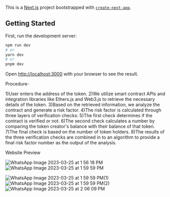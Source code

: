 This is a [Next.js](https://nextjs.org/) project bootstrapped with [`create-next-app`](https://github.com/vercel/next.js/tree/canary/packages/create-next-app).

## Getting Started

First, run the development server:

```bash
npm run dev
# or
yarn dev
# or
pnpm dev
```

Open [http://localhost:3000](http://localhost:3000) with your browser to see the result.

Procedure-

1)User enters the address of the token.
2)We utilize smart contract APIs and integration libraries like Ethers.js and Web3.js to retrieve the necessary details of the token.
3)Based on the retrieved information, we analyze the contract and generate a risk factor.
4)The risk factor is calculated through three layers of verification checks:
5)The first check determines if the contract is verified or not.
6)The second check calculates a number by comparing the token creator's balance with their balance of that token.
7)The final check is based on the number of token holders.
8)The results of the three verification checks are combined in to an algorithm to provide a final risk factor number as the output of the analysis.

Website Preview

![WhatsApp Image 2023-03-25 at 1 56 18 PM](https://user-images.githubusercontent.com/94173505/227706669-82d109cf-0ee5-49bb-999f-4581492aeca8.jpeg)
![WhatsApp Image 2023-03-25 at 1 59 59 PM](https://user-images.githubusercontent.com/94173505/227706684-8bb3e305-8642-49ce-892d-b79c679a9b63.jpeg)

![WhatsApp Image 2023-03-25 at 1 59 59 PM(1)](https://user-images.githubusercontent.com/94173505/227706729-89567fd7-5e8d-46ad-a791-6dd33ad16507.jpeg)
![WhatsApp Image 2023-03-25 at 1 59 59 PM(2)](https://user-images.githubusercontent.com/94173505/227706735-8193f74f-62e8-424e-b0c5-8bc0f0dfe944.jpeg)
![WhatsApp Image 2023-03-25 at 2 06 09 PM](https://user-images.githubusercontent.com/94173505/227706830-8eceede0-7b1f-4747-8b62-ffdf41c5d5f4.jpeg)
